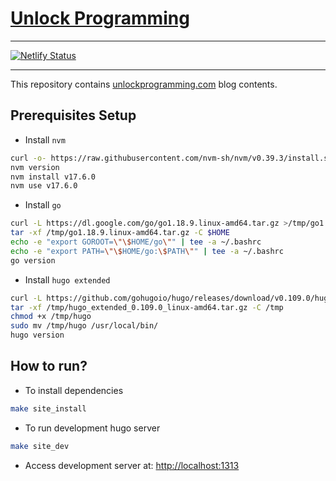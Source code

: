 # [Unlock Programming](https://unlockprogramming.com)

---

[![Netlify Status](https://api.netlify.com/api/v1/badges/02a40afc-0c92-411b-8015-333f0bf62121/deploy-status)](https://app.netlify.com/sites/unlockprogramming/deploys)

---

This repository contains [unlockprogramming.com](https://unlockprogramming.com) blog contents.

## Prerequisites Setup

* Install `nvm`

```bash
curl -o- https://raw.githubusercontent.com/nvm-sh/nvm/v0.39.3/install.sh | bash
nvm version
nvm install v17.6.0
nvm use v17.6.0
```

* Install `go`

```bash
curl -L https://dl.google.com/go/go1.18.9.linux-amd64.tar.gz >/tmp/go1.18.9.linux-amd64.tar.gz
tar -xf /tmp/go1.18.9.linux-amd64.tar.gz -C $HOME
echo -e "export GOROOT=\"\$HOME/go\"" | tee -a ~/.bashrc
echo -e "export PATH=\"\$HOME/go:\$PATH\"" | tee -a ~/.bashrc
go version
```

* Install `hugo extended`

```bash
curl -L https://github.com/gohugoio/hugo/releases/download/v0.109.0/hugo_extended_0.109.0_linux-amd64.tar.gz >/tmp/hugo_extended_0.109.0_linux-amd64.tar.gz
tar -xf /tmp/hugo_extended_0.109.0_linux-amd64.tar.gz -C /tmp
chmod +x /tmp/hugo
sudo mv /tmp/hugo /usr/local/bin/
hugo version
```

## How to run?

* To install dependencies

```bash
make site_install
```

* To run development hugo server

```bash
make site_dev 
```

* Access development server at: [http://localhost:1313](http://localhost:1313)
